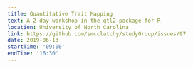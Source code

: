 ```yaml
---
title: Quantitative Trait Mapping
text: A 2 day workshop in the qtl2 package for R
location: University of North Carolina
link: https://github.com/smcclatchy/studyGroup/issues/97
date: 2019-06-13
startTime: '09:00'
endTime: '16:30'
---
```

